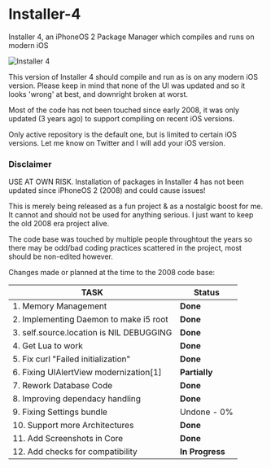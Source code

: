 # Installer-4
Installer 4, an iPhoneOS 2 Package Manager which compiles and runs on modern iOS

![Installer 4](http://apptapp.me/files/Installer4.jpg)

This version of Installer 4 should compile and run as is on any modern iOS version. Please keep in mind that none of the UI was updated and so it looks 'wrong' at best, and downright broken at worst.

Most of the code has not been touched since early 2008, it was only updated (3 years ago) to support compiling on recent iOS versions.

Only active repository is the default one, but is limited to certain iOS versions. Let me know on Twitter and I will add your iOS version.

### Disclaimer

USE AT OWN RISK. Installation of packages in Installer 4 has not been updated since iPhoneOS 2 (2008) and could cause issues!

This is merely being released as a fun project & as a nostalgic boost for me. It cannot and should not be used for anything serious. I just want to keep the old 2008 era project alive.

The code base was touched by multiple people throughtout the years so there may be odd/bad coding practices scattered in the project, most should be non-edited however.


Changes made or planned at the time to the 2008 code base:

| TASK  | Status |
| ------------- | ------------- |
| 1. Memory Management | **Done**  |
| 2. Implementing Daemon to make i5 root | **Done**  |
| 3. self.source.location is NIL DEBUGGING | **Done** |
| 4. Get Lua to work | **Done** |
| 5. Fix curl "Failed initialization" | **Done** |
| 6. Fixing UIAlertView modernization[1]   | **Partially**  |
| 7. Rework Database Code   | **Done** |
| 8. Improving dependacy handling  | **Done**  |
| 9. Fixing Settings bundle  | Undone - 0%  | **Yes**  |
| 10. Support more Architectures  | **Done**  |
| 11. Add Screenshots in Core  | **Done**  | Done  |
| 12. Add checks for compatibility  | **In Progress**  |


